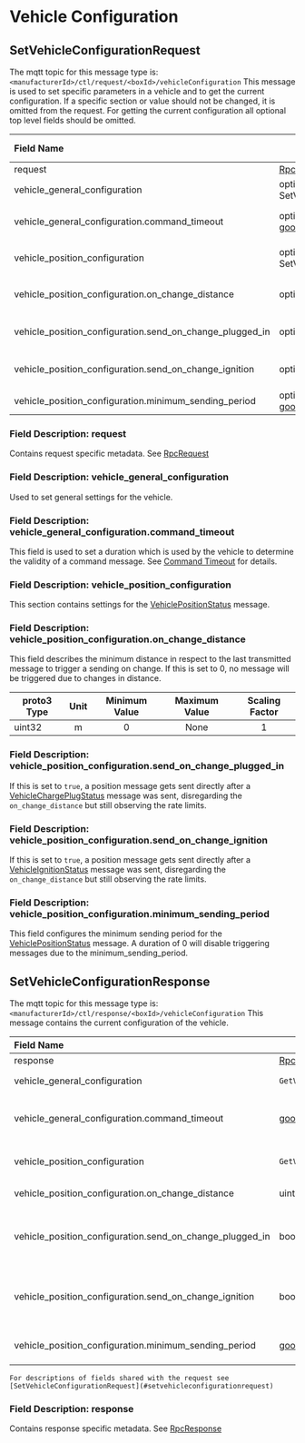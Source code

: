 # Vehicle Configuration

## SetVehicleConfigurationRequest

The mqtt topic for this message type is: `<manufacturerId>/ctl/request/<boxId>/vehicleConfiguration`
This message is used to set specific parameters in a vehicle and to get the current configuration.
If a specific section or value should not be changed, it is omitted from the request.
For getting the current configuration all optional top level fields should be omitted.

| Field Name                                               | proto3 Type                              | Short Description                                               | Default Value |
| :------------------------------------------------------- | ---------------------------------------- | --------------------------------------------------------------- | :-----------: |
| request                                                  | [RpcRequest][sts.v2.control.RpcRequest]  | Request metadata                                                |      n/a      |
| vehicle_general_configuration                            | optional SetVehicleGeneralConfiguration  | General vehicle configuration                                   |      n/a      |
| vehicle_general_configuration.command_timeout            | optional [google.protobuf.Duration]      | Used to set the time a vehicle will consider a command as valid |     30 s      |
| vehicle_position_configuration                           | optional SetVehiclePositionConfiguration | Configuration for the `VehiclePositionStatus` Message           |      n/a      |
| vehicle_position_configuration.on_change_distance        | optional uint32                          | Used to configure triggering by location change                 |       0       |
| vehicle_position_configuration.send_on_change_plugged_in | optional bool                            | Switch to enable triggering by charge plug message              |     false     |
| vehicle_position_configuration.send_on_change_ignition   | optional bool                            | Switch to enable triggering by ignition message                 |     false     |
| vehicle_position_configuration.minimum_sending_period    | optional [google.protobuf.Duration]      | Configurable minimum sending period                             |       0       |

### Field Description: request

Contains request specific metadata. See [RpcRequest][sts.v2.control.RpcRequest]

### Field Description: vehicle_general_configuration

Used to set general settings for the vehicle.

### Field Description: vehicle_general_configuration.command_timeout

This field is used to set a duration which is used by the vehicle to determine the validity of a command message.
See [Command Timeout](./#command-timeout) for details.

### Field Description: vehicle_position_configuration

This section contains settings for the [VehiclePositionStatus](../status.md#vehiclepositionstatus) message.

### Field Description: vehicle_position_configuration.on_change_distance

This field describes the minimum distance in respect to the last transmitted message to trigger a sending on change.
If this is set to 0, no message will be triggered due to changes in distance.

| proto3 Type | Unit  | Minimum Value | Maximum Value | Scaling Factor |
| ----------- | :---: | :-----------: | :-----------: | :------------: |
| uint32      |   m   |       0       |      None     |       1        |

### Field Description: vehicle_position_configuration.send_on_change_plugged_in

If this is set to `true`, a position message gets sent directly after a
[VehicleChargePlugStatus](../status.md#vehiclechargeplugstatus) message was sent, disregarding the `on_change_distance`
but still observing the rate limits.

### Field Description: vehicle_position_configuration.send_on_change_ignition

If this is set to `true`, a position message gets sent directly after a
[VehicleIgnitionStatus](../status.md#vehicleignitionstatus) message was sent, disregarding the `on_change_distance` but
still observing the rate limits.

### Field Description: vehicle_position_configuration.minimum_sending_period

This field configures the minimum sending period for the [VehiclePositionStatus](../status.md#vehiclepositionstatus) message.
A duration of 0 will disable triggering messages due to the minimum_sending_period.

## SetVehicleConfigurationResponse

The mqtt topic for this message type is: `<manufacturerId>/ctl/response/<boxId>/vehicleConfiguration`
This message contains the current configuration of the vehicle.

| Field Name                                               | proto3 Type                               | Short Description                                                             |
| :------------------------------------------------------- | ----------------------------------------- | ----------------------------------------------------------------------------- |
| response                                                 | [RpcResponse][sts.v2.control.RpcResponse] | Response Metadata                                                             |
| vehicle_general_configuration                            | `GetVehicleGeneralConfiguration`          | General vehicle configuration                                                 |
| vehicle_general_configuration.command_timeout            | [google.protobuf.Duration]                | Contains the current value for the command timeout set in the vehicle         |
| vehicle_position_configuration                           | `GetVehiclePositionConfiguration`         | Configuration for the VehiclePositionStatus message                           |
| vehicle_position_configuration.on_change_distance        | uint32                                    | Information about the on change triggering                                    |
| vehicle_position_configuration.send_on_change_plugged_in | bool                                      | Status of the on change sending when the vehicle's plug status is changed     |
| vehicle_position_configuration.send_on_change_ignition   | bool                                      | Status of the on change sending when the vehicle's ignition status is changed |
| vehicle_position_configuration.minimum_sending_period    | [google.protobuf.Duration]                | Information about the minimum sending period                                  |

```admonish info
For descriptions of fields shared with the request see [SetVehicleConfigurationRequest](#setvehicleconfigurationrequest)
```

### Field Description: response

Contains response specific metadata. See [RpcResponse][sts.v2.control.RpcResponse]

[google.protobuf.Duration]: https://developers.google.com/protocol-buffers/docs/reference/google.protobuf#google.protobuf.Duration
[sts.v2.control.RpcRequest]: ./#rpcrequest
[sts.v2.control.RpcResponse]: ./#rpcresponse
